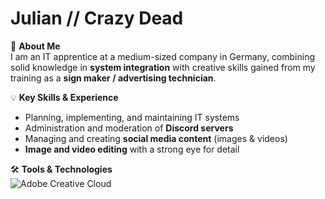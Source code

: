 # Julian // Crazy Dead

👋 **About Me**  
I am an IT apprentice at a medium-sized company in Germany, combining solid knowledge in **system integration** with creative skills gained from my training as a **sign maker / advertising technician**.  

💡 **Key Skills & Experience**  
- Planning, implementing, and maintaining IT systems  
- Administration and moderation of **Discord servers**  
- Managing and creating **social media content** (images & videos)  
- **Image and video editing** with a strong eye for detail  

🛠 **Tools & Technologies**  
![Adobe Creative Cloud](https://img.shields.io/badge/Adobe%20Creative%20Cloud-DA1F26.svg?style=for-the-badge&logo=Adobe%20Creative%20Cloud&logoColor=white)
